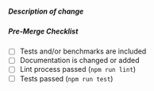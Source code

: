 <!--
Thank you for your pull request!

Bug fixes and new features should include tests and possibly benchmarks.

Before submitting please read:

Contributors guide: https://github.com/luoxuhai/pcl.js/blob/master/CONTRIBUTING.md
Code of Conduct: https://github.com/luoxuhai/pcl.js/blob/master/CODE_OF_CONDUCT.md
-->

##### Description of change
<!-- Provide a description of the change below this comment. -->

##### Pre-Merge Checklist
<!-- Remove items that do not apply. For completed items, change [ ] to [x]. -->

- [ ] Tests and/or benchmarks are included
- [ ] Documentation is changed or added
- [ ] Lint process passed (`npm run lint`)
- [ ] Tests passed (`npm run test`)